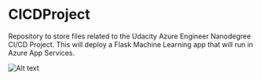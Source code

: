 # CICDProject
Repository to store files related to the Udacity Azure Engineer Nanodegree CI/CD Project. This will deploy a Flask Machine Learning app that will run in Azure App Services.

![Alt text](/troywill1.github.io/CICDProject/Cloned_Repo_Azure.png?raw=true "Optional Title")
